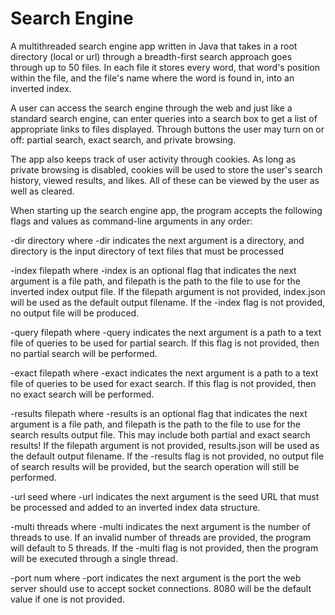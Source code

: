 # Search Engine

A multithreaded search engine app written in Java that takes in a root directory (local or url) through a breadth-first search approach goes through up to 50 files. In each file it stores every word, that word's position within the file, and the file's name where the word is found in, into an inverted index. 

A user can access the search engine through the web and just like a standard search engine, can enter queries into a search box to get a list of appropriate links to files displayed. Through buttons the user may turn on or off: partial search, exact search, and private browsing.

The app also keeps track of user activity through cookies. As long as private browsing is disabled, cookies will be used to store the user's search history, viewed results, and likes. All of these can be viewed by the user as well as cleared.

When starting up the search engine app, the program accepts the following flags and values as command-line arguments in any order:

-dir directory where -dir indicates the next argument is a directory, and directory is the input directory of text files that must be processed

-index filepath where -index is an optional flag that indicates the next argument is a file path, and filepath is the path to the file to use for the inverted index output file. If the filepath argument is not provided, index.json will be used as the default output filename. If the -index flag is not provided, no output file will be produced.

-query filepath where -query indicates the next argument is a path to a text file of queries to be used for partial search. If this flag is not provided, then no partial search will be performed.

-exact filepath where -exact indicates the next argument is a path to a text file of queries to be used for exact search. If this flag is not provided, then no exact search will be performed.

-results filepath where -results is an optional flag that indicates the next argument is a file path, and filepath is the path to the file to use for the search results output file. This may include both partial and exact search results! If the filepath argument is not provided, results.json will be used as the default output filename. If the -results flag is not provided, no output file of search results will be provided, but the search operation will still be performed.

-url seed where -url indicates the next argument is the seed URL that must be processed and added to an inverted index data structure.

-multi threads where -multi indicates the next argument is the number of threads to use. If an invalid number of threads are provided, the program will default to 5 threads. If the -multi flag is not provided, then the program will be executed through a single thread.

-port num where -port indicates the next argument is the port the web server should use to accept socket connections. 8080 will be the default value if one is not provided.

